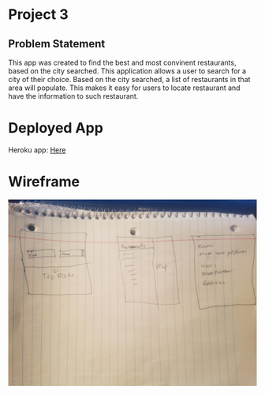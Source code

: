 # Project 3
## Problem Statement
This app was created to find the best and most convinent restaurants, based on the city searched. This application allows a user to search for a city of their choice. Based on the city searched, a list of restaurants in that area will populate. This makes it easy for users to locate restaurant and have the information to such restaurant. 

# Deployed App
Heroku app: [Here](https://fathomless-brook-06026.herokuapp.com/cities)

# Wireframe
![wireframe](screenshots/project3-wireframe.jpg)
